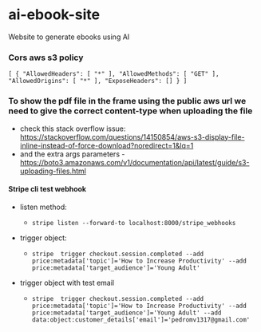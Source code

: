 # ai-ebook-site
Website to generate ebooks using AI


### Cors aws s3 policy

`[
    {
        "AllowedHeaders": [
            "*"
        ],
        "AllowedMethods": [
            "GET"
        ],
        "AllowedOrigins": [
            "*"
        ],
        "ExposeHeaders": []
    }
]`

### To show the pdf file in the frame using the public aws url we need to give the correct content-type when uploading the file

- check this stack overflow issue: https://stackoverflow.com/questions/14150854/aws-s3-display-file-inline-instead-of-force-download?noredirect=1&lq=1
- and the extra args parameters - https://boto3.amazonaws.com/v1/documentation/api/latest/guide/s3-uploading-files.html


#### Stripe cli test webhook

- listen method:
  - `stripe listen --forward-to localhost:8000/stripe_webhooks` 
- trigger object:
  - `stripe  trigger checkout.session.completed --add price:metadata['topic']='How to Increase Productivity' --add price:metadata['target_audience']='Young Adult'`
 
- trigger object with test email
  - `stripe  trigger checkout.session.completed --add price:metadata['topic']='How to Increase Productivity' --add price:metadata['target_audience']='Young Adult' --add data:object:customer_details['email']='pedromv1317@gmail.com'`